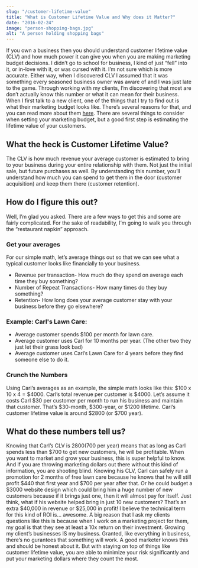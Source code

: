```yaml
---
slug: "/customer-lifetime-value"
title: "What is Customer Lifetime Value and Why does it Matter?"
date: "2016-02-24"
image: "person-shopping-bags.jpg"
alt: "A person holding shopping bags"
---
```



If you own a business then you should understand customer lifetime value (CLV) and how much power it can give you when you are making marketing budget decisions.
I didn’t go to school for business, I kind of just “fell” into it, or in-love with it, or was cursed with it. I’m not sure which is more accurate. Either way, when I discovered CLV I assumed that it was something every seasoned business owner was aware of and I was just late to the game. Through working with my clients, I’m discovering that most are don&#8217;t actually know this number or what it can mean for their business.
When I first talk to a new client, one of the things that I try to find out is what their marketing budget looks like. There’s several reasons for that, and you can read more about them <a href="#" target="_blank">here</a>. There are several things to consider when setting your marketing budget, but a good first step is estimating the lifetime value of your customers.
## What the heck is Customer Lifetime Value?
The CLV is how much revenue your average customer is estimated to bring to your business during your entire relationship with them. Not just the initial sale, but future purchases as well. By understanding this number, you&#8217;ll understand how much you can spend to get them in the door (customer acquisition) and keep them there (customer retention).
## How do I figure this out?
Well, I’m glad you asked. There are a few ways to get this and some are fairly complicated. For the sake of readability, I’m going to walk you through the “restaurant napkin” approach.
### Get your averages
For our simple math, let’s average things out so that we can see what a typical customer looks like financially to your business.

- Revenue per transaction- How much do they spend on average each time they buy something?
- Number of Repeat Transactions- How many times do they buy something?
- Retention- How long does your average customer stay with your business before they go elsewhere?

### **Example:** Carl's Lawn Care:
- Average customer spends $100 per month for lawn care.
- Average customer uses Carl for 10 months per year. (The other two they just let their grass look bad)
- Average customer uses Carl’s Lawn Care for 4 years before they find someone else to do it.

### Crunch the Numbers
Using Carl’s averages as an example, the simple math looks like this: $100 x 10 x 4 = $4000. Carl’s total revenue per customer is $4000.
Let’s assume it costs Carl $30 per customer per month to run his business and maintain that customer. That’s $30-month, $300-year, or $1200 lifetime. Carl’s customer lifetime value is around $2800 (or $700 year).
## What do these numbers tell us?
Knowing that Carl’s CLV is $2800 ($700 per year) means that as long as Carl spends less than $700 to get new customers, he will be profitable.
When you want to market and grow your business, this is super helpful to know. And if you are throwing marketing dollars out there without this kind of information, you are shooting blind.
Knowing his CLV, Carl can safely run a promotion for 2 months of free lawn care because he knows that he will still profit $440 that first year and $700 per year after that. Or he could budget a $3000 website design which could bring him a huge number of new customers because if it brings just one, then it will almost pay for itself. Just think, what if his website helped bring in just 10 new customers? That’s an extra $40,000 in revenue or $25,000 in profit! I believe the technical term for this kind of ROI is… awesome.
A big reason that I ask my clients questions like this is because when I work on a marketing project for them, my goal is that they see at least a 10x return on their investment. Growing my client’s businesses IS my business. Granted, like everything in business, there’s no gurantees that something will work. A good marketer knows this and should be honest about it. But with staying on top of things like customer lifetime value, you are able to minimize your risk significantly and put your marketing dollars where they count the most.
